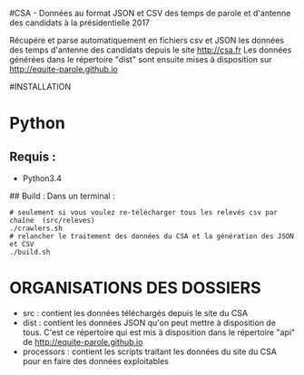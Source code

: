 #CSA - Données au format JSON et CSV des temps de parole et d'antenne des candidats à la présidentielle 2017

Récupére et parse automatiquement en fichiers csv et JSON les données des temps d'antenne des candidats depuis le site http://csa.fr
Les données générées dans le répertoire "dist" sont ensuite mises à disposition sur http://equite-parole.github.io

#INSTALLATION

# Python

## Requis :

- Python3.4

## Build :
Dans un terminal :
```shell
# seulement si vous voulez re-télécharger tous les relevés csv par chaîne  (src/releves)
./crawlers.sh
# relancher le traitement des données du CSA et la génération des JSON et CSV
./build.sh
```

# ORGANISATIONS DES DOSSIERS

- src : contient les données téléchargés depuis le site du CSA
- dist : contient les données JSON qu'on peut mettre à disposition de tous. C'est ce répertoire qui est mis à disposition dans le répertoire "api" de http://equite-parole.github.io
- processors : contient les scripts traitant les données du site du CSA pour en faire des données exploitables

